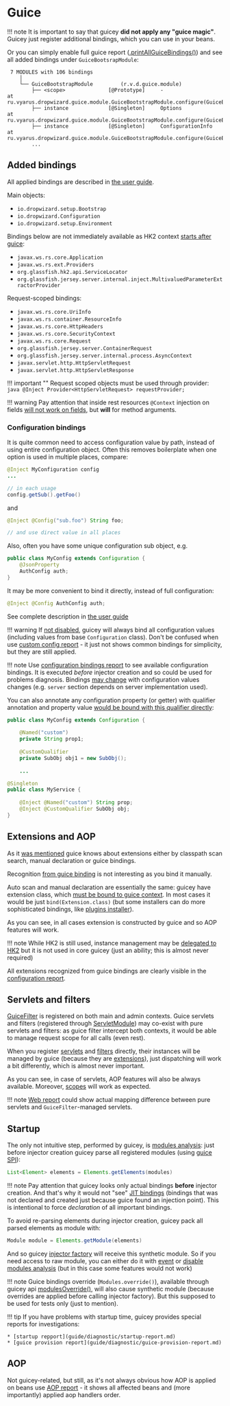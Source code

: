 # Guice

!!! note
    It is important to say that guicey **did not apply any "guice magic"**. Guicey just register
    additional bindings, which you can use in your beans.  
    
Or you can simply enable full guice report ([.printAllGuiceBindings()](http://xvik.github.io/dropwizard-guicey/5.0.0/guide/diagnostic/guice-report/))
and see all added bindings under `GuiceBootsrapModule`:

```
 7 MODULES with 106 bindings
    │   
    └── GuiceBootstrapModule         (r.v.d.guice.module)       
        ├── <scope>              [@Prototype]     -                                               at ru.vyarus.dropwizard.guice.module.GuiceBootstrapModule.configure(GuiceBootstrapModule.java:51)
        ├── instance             [@Singleton]     Options                                         at ru.vyarus.dropwizard.guice.module.GuiceBootstrapModule.configure(GuiceBootstrapModule.java:57)
        ├── instance             [@Singleton]     ConfigurationInfo                               at ru.vyarus.dropwizard.guice.module.GuiceBootstrapModule.configure(GuiceBootstrapModule.java:60)
        ...
```

## Added bindings

All applied bindings are described in [the user guide](guide/guice/bindings.md).

Main objects:

* `io.dropwizard.setup.Bootstrap` 
* `io.dropwizard.Configuration`
* `io.dropwizard.setup.Environment`

Bindings below are not immediately available as HK2 context [starts after guice](guide/lifecycle.md):

* `javax.ws.rs.core.Application`
* `javax.ws.rs.ext.Providers`
* `org.glassfish.hk2.api.ServiceLocator`
* `org.glassfish.jersey.server.internal.inject.MultivaluedParameterExtractorProvider`

Request-scoped bindings:

* `javax.ws.rs.core.UriInfo`
* `javax.ws.rs.container.ResourceInfo`
* `javax.ws.rs.core.HttpHeaders`
* `javax.ws.rs.core.SecurityContext`
* `javax.ws.rs.core.Request`
* `org.glassfish.jersey.server.ContainerRequest`
* `org.glassfish.jersey.server.internal.process.AsyncContext`
* `javax.servlet.http.HttpServletRequest`
* `javax.servlet.http.HttpServletResponse`

!!! important ""
    Request scoped objects must be used through provider:
    ```java
    @Inject Provider<HttpServletRequest> requestProvider;
    ```    

!!! warning
    Pay attention that inside rest resources `@Context` injection on fields [will not work on fields](http://xvik.github.io/dropwizard-guicey/5.0.0/installers/resource/#context-usage), 
    but **will** for method arguments.

### Configuration bindings

It is quite common need to access configuration value by path, instead of using
entire configuration object. Often this removes boilerplate when one option is used in multiple places, compare:

```java
@Inject MyConfiguration config
...

// in each usage
config.getSub().getFoo()
```

and 

```java
@Inject @Config("sub.foo") String foo;

// and use direct value in all places
``` 

Also, often you have some unique configuration sub object, e.g. 

```java
public class MyConfig extends Configuration {
    @JsonProperty
    AuthConfig auth;
}
```

It may be more convenient to bind it directly, instead of full configuration:

```java
@Inject @Config AuthConfig auth;
```

See complete description in [the user guide](http://xvik.github.io/dropwizard-guicey/5.0.0/guide/guice/bindings/#yaml-config-introspection)

!!! warning
    If [not disabled](guide/yaml-values.md#disable-configuration-introspection), guicey will always bind all configuration values
    (including values from base `Configuration` class). Don't be confused when use [custom config report](guide/diagnostic/yaml-values-report.md) -
    it just not shows common bindings for simplicity, but they are still applied.     

!!! note
    Use [configuration bindings report](guide/diagnostic/yaml-values-report.md) to see available configuration
    bindings. It is executed *before* injector creation and so could be used for problems diagnosis. 
    Bindings [may change](guide/guice/bindings.md#value-by-path) with configuration values changes (e.g. `server` section depends on server implementation used).    

You can also annotate any configuration property (or getter) with qualifier annotation
and property value [would be bound with this qualifier directly](guide/yaml-values.md#qualified-bindings):

```java
public class MyConfig extends Configuration {
    
    @Named("custom")
    private String prop1;
    
    @CustomQualifier
    private SubObj obj1 = new SubObj();
    
    ...

@Singleton
public class MyService { 
        
    @Inject @Named("custom") String prop;   
    @Inject @CustomQualifier SubObj obj;
}
```


## Extensions and AOP   

As it [was mentioned](concepts.md#extensions) guice knows about extensions either by 
classpath scan search, manual declaration or guice bindings.

Recognition [from guice binding](guide/guice/module-analysis.md#extensions-recognition) is not interesting
as you bind it manually.

Auto scan and manual declaration are essentially the same: guicey have extension class, which [must be bound to guice context](http://xvik.github.io/dropwizard-guicey/5.0.0/guide/guice/bindings/#extension-bindings).
In most cases it would be just `bind(Extension.class)` (but some installers can do more sophisticated bindings, 
like [plugins installer](installers/plugin.md)).

As you can see, in all cases extension is constructed by guice and so AOP features will work.

!!! note
    While HK2 is still used, instance management may be [delegated to HK2](http://xvik.github.io/dropwizard-guicey/5.0.0/guide/hk2/#hk2-delegation)
    but it is not used in core guicey (just an ability; this is almost never required) 

All extensions recognized from guice bindings are clearly visible in the [configuration report](guide/diagnostic/configuration-report.md).

## Servlets and filters

[GuiceFilter](https://github.com/google/guice/wiki/Servlets) is registered on both main and admin contexts.
Guice servlets and filters (registered through [ServletModule](http://xvik.github.io/dropwizard-guicey/5.0.0/guide/guice/servletmodule/)) may co-exist with pure servlets and filters:
as guice filter intercept both contexts, it would be able to manage request scope for all calls (even rest).

When you register [servlets](installers/servlet.md) and [filters](installers/filter.md) directly,
their instances will be managed by guice (because they are [extensions](#extensions-and-aop)), just
dispatching will work a bit differently, which is almost never important.

As you can see, in case of servlets, AOP features will also be always available. Moreover,
[scopes](http://xvik.github.io/dropwizard-guicey/5.0.0/guide/guice/scopes/) will work as expected. 

!!! note 
    [Web report](guide/diagnostic/web-report.md) could show actual mapping difference between
    pure servlets and `GuiceFilter`-managed servlets. 
 
## Startup

The only not intuitive step, performed by guicey, is [modules analysis](guide/guice/module-analysis.md):
just before injector creation guicey parse all registered modules (using [guice SPI](https://github.com/google/guice/wiki/ExtensionSPI)):

```java
List<Element> elements = Elements.getElements(modules)
```

!!! note
    Pay attention that guicey looks only actual bindings **before** injector creation. And that's why
    it would not "see" [JIT bindings](https://github.com/google/guice/wiki/JustInTimeBindings) (bindings that was not declared
    and created just because guice found an injection point). 
    This is intentional to force *declaration* of all important bindings.  

To avoid re-parsing elements during injector creation, guicey pack all parsed elements as module with:

```java
Module module = Elements.getModule(elements)
```

And so guicey [injector factory](guide/guice/injector.md#injector-factory) will receive this 
synthetic module. So if you need access to raw module, you can either do it with [event](guide/events.md)
or [disable modules analysis](guide/guice/module-analysis.md#disabling-analysis) (but in this case some features would not work)

!!! note
    Guice bindings override (`Modules.override()`), available through guicey api [modulesOverride()](guide/guice/override.md),
    will also cause synthetic module (because overrides are applied before calling injector factory).
    But this supposed to be used for tests only (just to mention).

!!! tip
    If you have problems with startup time, guicey provides special reports for investigations:

    * [startup repport](guide/diagnostic/startup-report.md)
    * [guice provision report](guide/diagnostic/guice-provision-report.md)

## AOP

Not guicey-related, but still, as it's not always obvious how AOP is applied on beans
use [AOP report](guide/diagnostic/aop-report.md) - it shows all affected beans and
(more importantly) applied aop handlers order.
